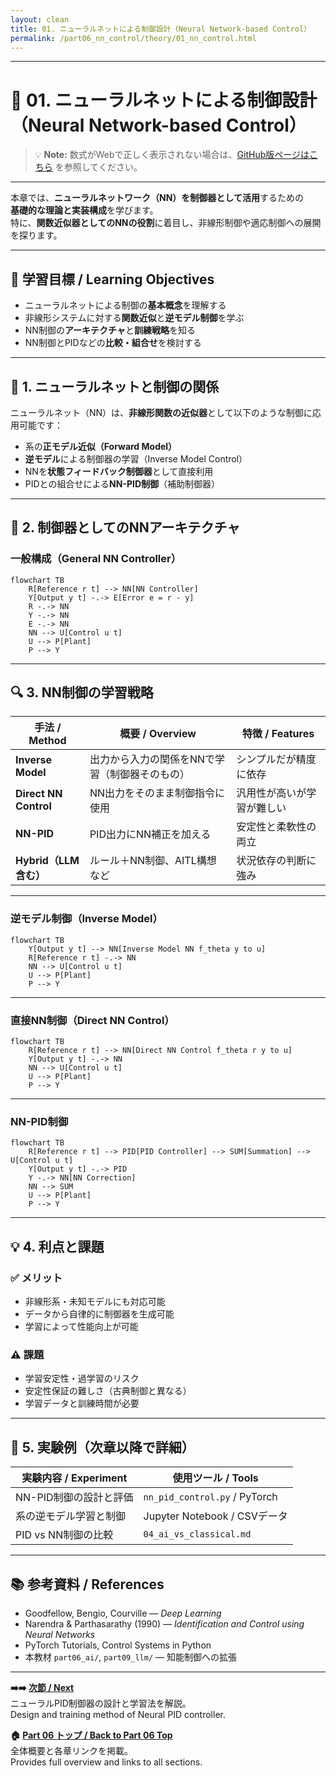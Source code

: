 ```yaml
---
layout: clean
title: 01. ニューラルネットによる制御設計（Neural Network-based Control）
permalink: /part06_nn_control/theory/01_nn_control.html
---
```


---

# 🤖 01. ニューラルネットによる制御設計（Neural Network-based Control）

> 💡 **Note:** 数式がWebで正しく表示されない場合は、[GitHub版ページはこちら](https://github.com/Samizo-AITL/EduController/blob/main/part06_nn_control/theory/01_nn_control.md) を参照してください。

---

本章では、**ニューラルネットワーク（NN）を制御器として活用**するための  
**基礎的な理論と実装構成**を学びます。  
特に、**関数近似器としてのNNの役割**に着目し、非線形制御や適応制御への展開を探ります。

---

## 🎯 **学習目標 / Learning Objectives**

- ニューラルネットによる制御の**基本概念**を理解する  
- 非線形システムに対する**関数近似**と**逆モデル制御**を学ぶ  
- NN制御の**アーキテクチャ**と**訓練戦略**を知る  
- NN制御とPIDなどの**比較・組合せ**を検討する  

---

## 🧠 **1. ニューラルネットと制御の関係**

ニューラルネット（NN）は、**非線形関数の近似器**として以下のような制御に応用可能です：

- 系の**正モデル近似（Forward Model）**
- **逆モデル**による制御器の学習（Inverse Model Control）
- NNを**状態フィードバック制御器**として直接利用
- PIDとの組合せによる**NN-PID制御**（補助制御器）

---

## 📐 **2. 制御器としてのNNアーキテクチャ**

### 一般構成（General NN Controller）

```mermaid
flowchart TB
    R[Reference r t] --> NN[NN Controller]
    Y[Output y t] -.-> E[Error e = r - y]
    R -.-> NN
    Y -.-> NN
    E -.-> NN
    NN --> U[Control u t]
    U --> P[Plant]
    P --> Y
```

---

## 🔍 **3. NN制御の学習戦略**

| **手法 / Method**   | **概要 / Overview**                          | **特徴 / Features**          |
|---------------------|----------------------------------------------|------------------------------|
| **Inverse Model**   | 出力から入力の関係をNNで学習（制御器そのもの） | シンプルだが精度に依存         |
| **Direct NN Control** | NN出力をそのまま制御指令に使用               | 汎用性が高いが学習が難しい     |
| **NN-PID**          | PID出力にNN補正を加える                       | 安定性と柔軟性の両立           |
| **Hybrid（LLM含む）** | ルール＋NN制御、AITL構想など                  | 状況依存の判断に強み           |

---

### 逆モデル制御（Inverse Model）

```mermaid
flowchart TB
    Y[Output y t] --> NN[Inverse Model NN f_theta y to u]
    R[Reference r t] -.-> NN
    NN --> U[Control u t]
    U --> P[Plant]
    P --> Y
```

---

### 直接NN制御（Direct NN Control）

```mermaid
flowchart TB
    R[Reference r t] --> NN[Direct NN Control f_theta r y to u]
    Y[Output y t] -.-> NN
    NN --> U[Control u t]
    U --> P[Plant]
    P --> Y
```

---

### NN-PID制御

```mermaid
flowchart TB
    R[Reference r t] --> PID[PID Controller] --> SUM[Summation] --> U[Control u t]
    Y[Output y t] -.-> PID
    Y -.-> NN[NN Correction]
    NN --> SUM
    U --> P[Plant]
    P --> Y
```

---

## 💡 **4. 利点と課題**

### ✅ **メリット**
- 非線形系・未知モデルにも対応可能  
- データから自律的に制御器を生成可能  
- 学習によって性能向上が可能  

### ⚠️ **課題**
- 学習安定性・過学習のリスク  
- 安定性保証の難しさ（古典制御と異なる）  
- 学習データと訓練時間が必要  

---

## 🧪 **5. 実験例（次章以降で詳細）**

| **実験内容 / Experiment**       | **使用ツール / Tools** |
|---------------------------------|------------------------|
| NN-PID制御の設計と評価           | `nn_pid_control.py` / PyTorch |
| 系の逆モデル学習と制御           | Jupyter Notebook / CSVデータ |
| PID vs NN制御の比較              | `04_ai_vs_classical.md` |

---

## 📚 **参考資料 / References**

- Goodfellow, Bengio, Courville — *Deep Learning*  
- Narendra & Parthasarathy (1990) — *Identification and Control using Neural Networks*  
- PyTorch Tutorials, Control Systems in Python  
- 本教材 `part06_ai/`, `part09_llm/` — 知能制御への拡張  

---

**➡️➡️ [次節 / Next](https://samizo-aitl.github.io/EduController/part06_nn_control/theory/02_nn_pid.html)**  
ニューラルPID制御器の設計と学習法を解説。  
Design and training method of Neural PID controller.

**🏠 [Part 06 トップ / Back to Part 06 Top](https://samizo-aitl.github.io/EduController/part06_nn_control/)**  
全体概要と各章リンクを掲載。  
Provides full overview and links to all sections.
